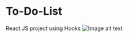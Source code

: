 # To-Do-List
React JS project using Hooks
![Image alt text](![screencapture-localhost-3000-2023-06-07-01_22_34])
<!-- <img src="/[username]/[repo-name]/raw/master/screenshots/demo.png?raw=true"  style="max-width:100%;" > -->
